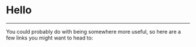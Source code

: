 # Hello
---
You could probably do with being somewhere more useful, so here are a few links you might want to head to:

